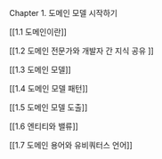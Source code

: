 Chapter 1. 도메인 모델 시작하기

[[1.1 도메인이란]]

[[1.2 도메인 전문가와 개발자 간 지식 공유 ]]

[[1.3 도메인 모델]]

[[1.4 도메인 모델 패턴]]

[[1.5 도메인 모델  도출]]

[[1.6 엔티티와 밸류]]

[[1.7 도메인 용어와 유비쿼터스 언어]]
